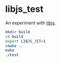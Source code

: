 
libjs_test
==============

An experiment with [libjs](https://serenityos.github.io/libjs-website/).

```bash
mkdir build
cd build
export LIBJS_JIT=1
cmake ..
make
./test
```
